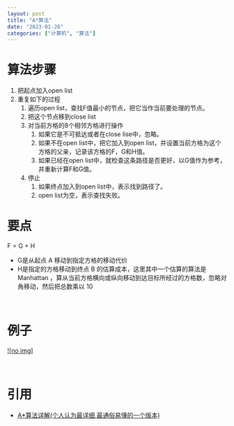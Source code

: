 ```yaml
---
layout: post
title: "A*算法"
date: "2023-01-26"
categories: ["计算机", "算法"] 
---
```


# 算法步骤

1. 把起点加入open list
2. 重复如下的过程
    1. 遍历open list，查找F值最小的节点，把它当作当前要处理的节点。
    2. 把这个节点移到close list
    3. 对当前方格的8个相邻方格进行操作
        1. 如果它是不可抵达或者在close lise中，忽略。
        2. 如果不在open list中，把它加入到open list，并设置当前方格为这个方格的父亲，记录该方格的F，G和H值。
        3. 如果已经在open list中，就检查这条路径是否更好，以G值作为参考，并重新计算F和G值。
    4. 停止
        1. 如果终点加入到open list中，表示找到路径了。
        2. open list为空，表示查找失败。

# 要点

F = G + H

- G是从起点 A 移动到指定方格的移动代价
- H是指定的方格移动到终点 B 的估算成本，这里其中一个估算的算法是Manhattan ，算从当前方格横向或纵向移动到达目标所经过的方格数，忽略对角移动，然后把总数乘以 10

 

# 例子

[![no img]](http://127.0.0.1/?attachment_id=4970)

 

# 引用

- [A\*算法详解(个人认为最详细,最通俗易懂的一个版本)](https://blog.csdn.net/Zhouzi_heng/article/details/115035298)
